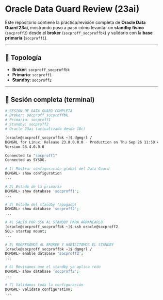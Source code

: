 # Oracle Data Guard Review (23ai)

Este repositorio contiene la práctica/revisión completa de **Oracle Data Guard 23ai**, mostrando paso a paso cómo levantar un **standby físico** (`socproff2`) desde el **broker** (`socproff_socproffbk`) y validarlo con la **base primaria** (`socproff1`).

---

## 🔹 Topología

- **Broker**: `socproff_socproffbk`  
- **Primario**: `socproff1`  
- **Standby**: `socproff2`  

---

## 🔹 Sesión completa (terminal)

```bash
# SESIÓN DE DATA GUARD COMPLETA
# Broker: socproff_socproffbk
# Primario: socproff1
# Standby: socproff2
# Oracle 23ai (actualizado desde 18c)

[oracle@socproff_socproffbk ~]$ dgmgrl /
DGMGRL for Linux: Release 23.0.0.0.0 - Production on Thu Sep 26 11:50:44 2025
Version 23.4.0.0.0

Connected to "socproff1"
Connected as SYSDG.

# 1) Mostrar configuración global del Data Guard
DGMGRL> show configuration
...

# 2) Estado de la primaria
DGMGRL> show database 'socproff1';
...

# 3) Estado del standby (apagado)
DGMGRL> show database 'socproff2';
...

# 4) SALTO POR SSH AL STANDBY PARA ARRANCARLO
[oracle@socproff_socproffbk ~]$ ssh oracle@socproff2
SQL> startup mount;
...

# 5) REGRESAMOS AL BROKER Y HABILITAMOS EL STANDBY
[oracle@socproff_socproffbk ~]$ dgmgrl /
DGMGRL> enable database 'socproff2';
...

# 6) Revisamos que el standby ya aplica redo
DGMGRL> show database 'socproff2';
...

# 7) Validamos toda la configuración
DGMGRL> validate configuration;
...

